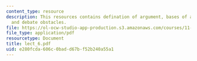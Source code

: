 ```yaml
---
content_type: resource
description: This resources contains defination of argument, bases of an argument
  and debate obstacles.
file: https://ol-ocw-studio-app-production.s3.amazonaws.com/courses/11-225-argumentation-and-communication-fall-2006/e280fcda606c0badd67bf52b240a55a1_lect_6.pdf
file_type: application/pdf
resourcetype: Document
title: lect_6.pdf
uid: e280fcda-606c-0bad-d67b-f52b240a55a1
---
```


